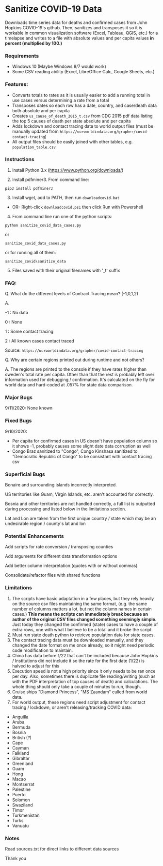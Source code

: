 # Sanitize COVID-19 Data

Downloads time series data for deaths and confirmed cases from John Hopkins COVID-19's github. 
Then, sanitizes and transposes it so it is workable in common visualization software (Excel, Tableau, QGIS, etc.) for a timelapse and writes to a file with absolute values and per capita values **in percent (multiplied by 100.)**

### Requirements

- Windows 10 (Maybe Windows 8/7 would work)
- Some CSV reading ability (Excel, LibreOffice Calc, Google Sheets, etc.)

### Features:
- Converts totals to rates as it is usually easier to add a running total in use cases versus determining a rate from a total
- Transposes dates so each row has a date, country, and case/death data both absolute and per capita
- Creates `us_cause_of_death_2015_t.csv` from CDC 2015 pdf data listing the top 5 causes of death per state absolute and per capita
- Adds lockdown and contact tracing data to world output files (must be manually updated from `https://ourworldindata.org/grapher/covid-contact-tracing`)
- All output files should be easily joined with other tables, e.g. `population_table.csv`

### Instructions

1. Install Python 3.x
(https://www.python.org/downloads/)

2. Install pdfminer3. From command line:

`pip3 install pdfminer3`

3. Install wget, add to PATH, then run `downloadcovid.bat`
- OR-
Right-click `downloadcovid.ps1` then click Run with Powershell

4. From command line run one of the python scripts:

`python sanitize_covid_data_cases.py`

or

`sanitize_covid_data_cases.py`

or for running all of them:

`sanitize_covid\sanitize_data`

5. Files saved with their original filenames with '_t' suffix

### FAQ:
Q. What do the different levels of Contract Tracing mean? (-1,0,1,2)

A.

-1 : No data

0 : None

1 : Some contact tracing

2 : All known cases contact traced

Source: `https://ourworldindata.org/grapher/covid-contact-tracing`

Q. Why are certain regions printed out during runtime and not others?

A. The regions are printed to the console if they have rates higher than sweden's total rate per capita. Other than that the rest is probably left over information used for debugging / confirmation. It's calculated on the fly for world data and hard-coded at .057% for state data comparison.

### Major Bugs
9/11/2020: None known

### Fixed Bugs
9/10/2020:
- Per capita for confirmed cases in US doesn't have population column so it shows -1, probably causes some slight date data corruption as well
- Congo Braz sanitized to "Congo", Congo Kinshasa sanitized to "Democratic Republic of Congo" to be consistant with contact tracing csv

### Superficial Bugs
Bonaire and surrounding islands incorrectly interpreted.

US territories like Guam, Virgin Islands, etc. aren't accounted for correctly.

Bosnia and other territories are not handled correctly, a full list is outputted during processing and listed below in the limitations section.

Lat and Lon are taken from the first unique country / state which may be an undesirable region / county's lat and lon

### Potential Enhancements
Add scripts for rate conversion / transposing counties

Add arguments for different data transformation options

Add better column interpretation (quotes with or without commas)

Consolidate/refactor files with shared functions

### Limitations
1. The scripts have basic adaptation in a few places, but they rely heavily on the source csv files maintaining the same format, (e.g. the same number of columns matters a lot, but not the column names in certain cases.) **This means the scripts can immediately break because an author of the original CSV files changed something seemingly simple.** Just today they changed the confirmed (state) cases to have a couple of extra rows, one with what I believe to be a total and it broke the script.
2. Must run state death python to retrieve population data for state cases.
3. The contact tracing data must be downloaded manually, and they changed the date format on me once already, so it might need periodic code modification to maintain.
4. China has data before 1/22 that can't be included because John Hopkins / Institutions did not include it so the rate for the first date (1/22) is halved to adjust for this
5. Execution speed is not a high priority since it only needs to be ran once per day. Also, sometimes there is duplicate file reading/writing (such as with the PDF interpretation of top causes of death) and calculations. The whole thing should only take a couple of minutes to run, though.
6. Cruise ships "Diamond Princess", "MS Zaandam" culled from world data.
7. For world output, these regions need script adjustment for contact tracing / lockdown, or aren't releasing/tracking COVID data:
- Anguilla
- Aruba
- Bermuda
- Bosnia
- British (?)
- Cape
- Cayman
- Falkland
- Gibraltar
- Greenland
- Guam
- Hong
- Macao
- Montserrat
- Palestine
- Puerto
- Solomon
- Swaziland
- Timor
- Turkmenistan
- Turks
- Vanuatu



### Notes
Read sources.txt for direct links to different data sources

Thank you